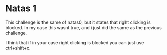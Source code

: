 # Natas 1
This challenge is the same of natas0, but it states that right clicking is blocked. 
In my case this wasnt true, and i just did the same as the previous challenge.

I think that if in your case right clicking is blocked you can just use ctrl+shift+c.
